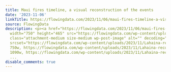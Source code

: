 ```yaml
---
title: Maui fires timeline, a visual reconstruction of the events
date: '2023-11-06'
linkTitle: https://flowingdata.com/2023/11/06/maui-fires-timeline-a-visual-reconstruction-of-the-events/
source: FlowingData
description: <p><a href="https://flowingdata.com/2023/11/06/maui-fires-timeline-a-visual-reconstruction-of-the-events/"><img
  width="750" height="465" src="https://flowingdata.com/wp-content/uploads/2023/11/Lahaina-reconstruction-750x465.png"
  class="attachment-medium size-medium wp-post-image" alt="" decoding="async" fetchpriority="high"
  srcset="https://flowingdata.com/wp-content/uploads/2023/11/Lahaina-reconstruction-750x465.png
  750w, https://flowingdata.com/wp-content/uploads/2023/11/Lahaina-reconstruction-1090x675.png
  1090w, https://flowingdata.com/wp-content/uploads/2023/11/Lahaina-reconstruction-210x13
  ...
disable_comments: true
---
```

<p><a href="https://flowingdata.com/2023/11/06/maui-fires-timeline-a-visual-reconstruction-of-the-events/"><img width="750" height="465" src="https://flowingdata.com/wp-content/uploads/2023/11/Lahaina-reconstruction-750x465.png" class="attachment-medium size-medium wp-post-image" alt="" decoding="async" fetchpriority="high" srcset="https://flowingdata.com/wp-content/uploads/2023/11/Lahaina-reconstruction-750x465.png 750w, https://flowingdata.com/wp-content/uploads/2023/11/Lahaina-reconstruction-1090x675.png 1090w, https://flowingdata.com/wp-content/uploads/2023/11/Lahaina-reconstruction-210x13 ...